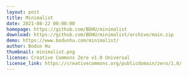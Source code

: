 ```yaml
---
layout: post
title: Minimalist
date: 2021-08-22 00:00:00
homepage: https://github.com/BDHU/minimalist
download: https://github.com/BDHU/minimalist/archive/main.zip
demo: https://www.bodunhu.com/minimalist/
author: Bodun Hu
thumbnail: minimalist.png
license: Creative Commons Zero v1.0 Universal
license_link: https://creativecommons.org/publicdomain/zero/1.0/
---
```


